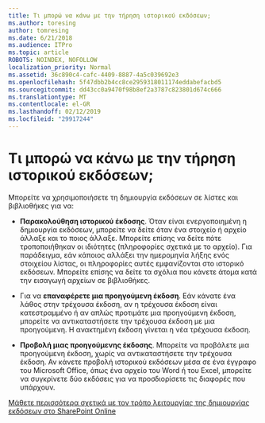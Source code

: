 ```yaml
---
title: Τι μπορώ να κάνω με την τήρηση ιστορικού εκδόσεων;
ms.author: toresing
author: tomresing
ms.date: 6/21/2018
ms.audience: ITPro
ms.topic: article
ROBOTS: NOINDEX, NOFOLLOW
localization_priority: Normal
ms.assetid: 36c890c4-cafc-4409-8887-4a5c039692e3
ms.openlocfilehash: 5f47dbb2b4cc8ce2959318011174eddabefacbd5
ms.sourcegitcommit: dd43cc0a9470f98b8ef2a3787c823801d674c666
ms.translationtype: MT
ms.contentlocale: el-GR
ms.lasthandoff: 02/12/2019
ms.locfileid: "29917244"
---
```

# <a name="what-can-i-do-with-versioning"></a>Τι μπορώ να κάνω με την τήρηση ιστορικού εκδόσεων;

Μπορείτε να χρησιμοποιήσετε τη δημιουργία εκδόσεων σε λίστες και βιβλιοθήκες για να:
  
- **Παρακολούθηση ιστορικού έκδοσης**. Όταν είναι ενεργοποιημένη η δημιουργία εκδόσεων, μπορείτε να δείτε όταν ένα στοιχείο ή αρχείο άλλαξε και το ποιος άλλαξε. Μπορείτε επίσης να δείτε πότε τροποποιήθηκαν οι ιδιότητες (πληροφορίες σχετικά με το αρχείο). Για παράδειγμα, εάν κάποιος αλλάξει την ημερομηνία λήξης ενός στοιχείου λίστας, οι πληροφορίες αυτές εμφανίζονται στο ιστορικό εκδόσεων. Μπορείτε επίσης να δείτε τα σχόλια που κάνετε άτομα κατά την εισαγωγή αρχείων σε βιβλιοθήκες. 
    
- Για να **επαναφέρετε μια προηγούμενη έκδοση**. Εάν κάνατε ένα λάθος στην τρέχουσα έκδοση, αν η τρέχουσα έκδοση είναι κατεστραμμένο ή αν απλώς προτιμάτε μια προηγούμενη έκδοση, μπορείτε να αντικαταστήσετε την τρέχουσα έκδοση με μια προηγούμενη. Η ανακτημένη έκδοση γίνεται η νέα τρέχουσα έκδοση. 
    
- **Προβολή μιας προηγούμενης έκδοσης**. Μπορείτε να προβάλετε μια προηγούμενη έκδοση, χωρίς να αντικαταστήσετε την τρέχουσα έκδοση. Αν κάνετε προβολή ιστορικού εκδόσεων μέσα σε ένα έγγραφο του Microsoft Office, όπως ένα αρχείο του Word ή του Excel, μπορείτε να συγκρίνετε δύο εκδόσεις για να προσδιορίσετε τις διαφορές που υπάρχουν. 
    
[Μάθετε περισσότερα σχετικά με τον τρόπο λειτουργίας της δημιουργίας εκδόσεων στο SharePoint Online](https://go.microsoft.com/fwlink/?linkid=875710)
  

